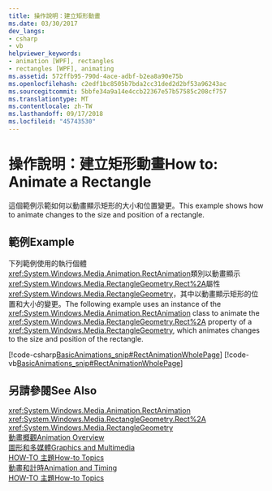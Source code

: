 ```yaml
---
title: 操作說明：建立矩形動畫
ms.date: 03/30/2017
dev_langs:
- csharp
- vb
helpviewer_keywords:
- animation [WPF], rectangles
- rectangles [WPF], animating
ms.assetid: 572ffb95-790d-4ace-adbf-b2ea8a90e75b
ms.openlocfilehash: c2edf1bc8505b7bda2cc31ded2d2bf53a96243ac
ms.sourcegitcommit: 5bbfe34a9a14e4ccb22367e57b57585c208cf757
ms.translationtype: MT
ms.contentlocale: zh-TW
ms.lasthandoff: 09/17/2018
ms.locfileid: "45743530"
---
```

# <a name="how-to-animate-a-rectangle"></a><span data-ttu-id="d611d-102">操作說明：建立矩形動畫</span><span class="sxs-lookup"><span data-stu-id="d611d-102">How to: Animate a Rectangle</span></span>
<span data-ttu-id="d611d-103">這個範例示範如何以動畫顯示矩形的大小和位置變更。</span><span class="sxs-lookup"><span data-stu-id="d611d-103">This example shows how to animate changes to the size and position of a rectangle.</span></span>  
  
## <a name="example"></a><span data-ttu-id="d611d-104">範例</span><span class="sxs-lookup"><span data-stu-id="d611d-104">Example</span></span>  
 <span data-ttu-id="d611d-105">下列範例使用的執行個體<xref:System.Windows.Media.Animation.RectAnimation>類別以動畫顯示<xref:System.Windows.Media.RectangleGeometry.Rect%2A>屬性<xref:System.Windows.Media.RectangleGeometry>，其中以動畫顯示矩形的位置和大小的變更。</span><span class="sxs-lookup"><span data-stu-id="d611d-105">The following example uses an instance of the <xref:System.Windows.Media.Animation.RectAnimation> class to animate the <xref:System.Windows.Media.RectangleGeometry.Rect%2A> property of a <xref:System.Windows.Media.RectangleGeometry>, which animates changes to the size and position of the rectangle.</span></span>  
  
 [!code-csharp[BasicAnimations_snip#RectAnimationWholePage](../../../../samples/snippets/csharp/VS_Snippets_Wpf/BasicAnimations_snip/CSharp/RectAnimationExample.cs#rectanimationwholepage)]
 [!code-vb[BasicAnimations_snip#RectAnimationWholePage](../../../../samples/snippets/visualbasic/VS_Snippets_Wpf/BasicAnimations_snip/VisualBasic/RectAnimationExample.vb#rectanimationwholepage)]  
  
## <a name="see-also"></a><span data-ttu-id="d611d-106">另請參閱</span><span class="sxs-lookup"><span data-stu-id="d611d-106">See Also</span></span>  
 <xref:System.Windows.Media.Animation.RectAnimation>  
 <xref:System.Windows.Media.RectangleGeometry.Rect%2A>  
 <xref:System.Windows.Media.RectangleGeometry>  
 [<span data-ttu-id="d611d-107">動畫概觀</span><span class="sxs-lookup"><span data-stu-id="d611d-107">Animation Overview</span></span>](../../../../docs/framework/wpf/graphics-multimedia/animation-overview.md)  
 [<span data-ttu-id="d611d-108">圖形和多媒體</span><span class="sxs-lookup"><span data-stu-id="d611d-108">Graphics and Multimedia</span></span>](../../../../docs/framework/wpf/graphics-multimedia/index.md)  
 [<span data-ttu-id="d611d-109">HOW-TO 主題</span><span class="sxs-lookup"><span data-stu-id="d611d-109">How-to Topics</span></span>](../../../../docs/framework/wpf/graphics-multimedia/graphics-how-to-topics.md)  
 [<span data-ttu-id="d611d-110">動畫和計時</span><span class="sxs-lookup"><span data-stu-id="d611d-110">Animation and Timing</span></span>](https://msdn.microsoft.com/library/7d83765b-d5ae-41b1-b423-80206e1124aa)  
 [<span data-ttu-id="d611d-111">HOW-TO 主題</span><span class="sxs-lookup"><span data-stu-id="d611d-111">How-to Topics</span></span>](../../../../docs/framework/wpf/graphics-multimedia/animation-and-timing-how-to-topics.md)
